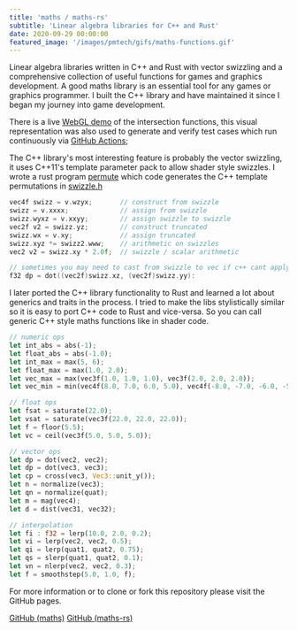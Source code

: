 ```yaml
---
title: 'maths / maths-rs'
subtitle: 'Linear algebra libraries for C++ and Rust'
date: 2020-09-29 00:00:00
featured_image: '/images/pmtech/gifs/maths-functions.gif'
---
```


Linear algebra libraries written in C++ and Rust with vector swizzling and a comprehensive collection of useful functions for games and graphics development. A good maths library is an essential tool for any games or graphics programmer. I built the C++ library and have maintained it since I began my journey into game development.

There is a live [WebGL demo](https://www.polymonster.co.uk/pmtech/examples/maths_functions.html) of the intersection functions, this visual representation was also used to generate and verify test cases which run continuously via [GitHub Actions](https://github.com/polymonster/maths/actions);

The C++ library's most interesting feature is probably the vector swizzling, it uses C++11's template parameter pack to allow shader style swizzles. I wrote a rust program [permute](https://github.com/polymonster/permute) which code generates the C++ template permutations in [swizzle.h](https://github.com/polymonster/maths/blob/master/swizzle.h)

```c++
vec4f swizz = v.wzyx;       // construct from swizzle
swizz = v.xxxx;             // assign from swizzle
swizz.wyxz = v.xxyy;        // assign swizzle to swizzle
vec2f v2 = swizz.yz;        // construct truncated
swizz.wx = v.xy;            // assign truncated
swizz.xyz *= swizz2.www;    // arithmetic on swizzles
vec2 v2 = swizz.xy * 2.0f;  // swizzle / scalar arithmetic

// sometimes you may need to cast from swizzle to vec if c++ cant apply implicit casts
f32 dp = dot((vec2f)swizz.xz, (vec2f)swizz.yy):
```

I later ported the C++ library functionality to Rust and learned a lot about generics and traits in the process. I tried to make the libs stylistically similar so it is easy to port C++ code to Rust and vice-versa. So you can call generic C++ style maths functions like in shader code.

```rust
// numeric ops
let int_abs = abs(-1);
let float_abs = abs(-1.0);
let int_max = max(5, 6);
let float_max = max(1.0, 2.0);
let vec_max = max(vec3f(1.0, 1.0, 1.0), vec3f(2.0, 2.0, 2.0));
let vec_min = min(vec4f(8.0, 7.0, 6.0, 5.0), vec4f(-8.0, -7.0, -6.0, -5.0));

// float ops
let fsat = saturate(22.0);
let vsat = saturate(vec3f(22.0, 22.0, 22.0));
let f = floor(5.5);
let vc = ceil(vec3f(5.0, 5.0, 5.0));

// vector ops
let dp = dot(vec2, vec2);
let dp = dot(vec3, vec3);
let cp = cross(vec3, Vec3::unit_y());
let n = normalize(vec3);
let qn = normalize(quat);
let m = mag(vec4);
let d = dist(vec31, vec32);

// interpolation
let fi : f32 = lerp(10.0, 2.0, 0.2);
let vi = lerp(vec2, vec2, 0.5);
let qi = lerp(quat1, quat2, 0.75);
let qs = slerp(quat1, quat2, 0.1);
let vn = nlerp(vec2, vec2, 0.3);
let f = smoothstep(5.0, 1.0, f);
```

For more information or to clone or fork this repository please visit the GitHub pages.  

<a href="https://github.com/polymonster/maths" class="button button--large">GitHub (maths)</a>
<a href="https://github.com/polymonster/maths-rs" class="button button--large">GitHub (maths-rs)</a>
